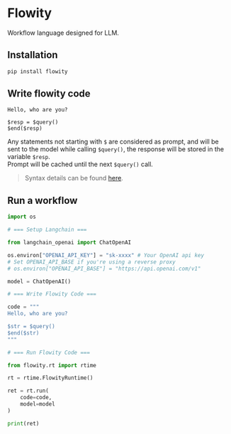 # Flowity

Workflow language designed for LLM.

## Installation

```bash
pip install flowity
```

## Write flowity code

```flowity
Hello, who are you?

$resp = $query()
$end($resp)
```

Any statements not starting with `$` are considered as prompt, and will be sent to the model while calling `$query()`, the response will be stored in the variable `$resp`.  
Prompt will be cached until the next `$query()` call.

> Syntax details can be found [here](docs/Syntax.md).

## Run a workflow

```python
import os

# === Setup Langchain ===

from langchain_openai import ChatOpenAI

os.environ["OPENAI_API_KEY"] = "sk-xxxx" # Your OpenAI api key
# Set OPENAI_API_BASE if you're using a reverse proxy
# os.environ["OPENAI_API_BASE"] = "https://api.openai.com/v1"

model = ChatOpenAI()

# === Write Flowity Code ===

code = """
Hello, who are you?

$str = $query()
$end($str)
"""

# === Run Flowity Code ===

from flowity.rt import rtime

rt = rtime.FlowityRuntime()

ret = rt.run(
    code=code,
    model=model
)

print(ret)
```